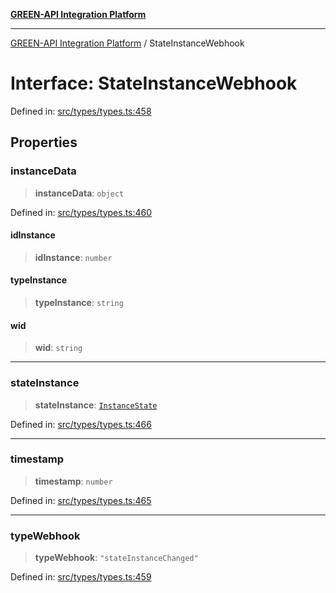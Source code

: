 [**GREEN-API Integration Platform**](../README.md)

***

[GREEN-API Integration Platform](../globals.md) / StateInstanceWebhook

# Interface: StateInstanceWebhook

Defined in: [src/types/types.ts:458](https://github.com/green-api/greenapi-integration/blob/63683bb8d19b76d9e4ce6bd0a8121d8d2cf428af/src/types/types.ts#L458)

## Properties

### instanceData

> **instanceData**: `object`

Defined in: [src/types/types.ts:460](https://github.com/green-api/greenapi-integration/blob/63683bb8d19b76d9e4ce6bd0a8121d8d2cf428af/src/types/types.ts#L460)

#### idInstance

> **idInstance**: `number`

#### typeInstance

> **typeInstance**: `string`

#### wid

> **wid**: `string`

***

### stateInstance

> **stateInstance**: [`InstanceState`](../type-aliases/InstanceState.md)

Defined in: [src/types/types.ts:466](https://github.com/green-api/greenapi-integration/blob/63683bb8d19b76d9e4ce6bd0a8121d8d2cf428af/src/types/types.ts#L466)

***

### timestamp

> **timestamp**: `number`

Defined in: [src/types/types.ts:465](https://github.com/green-api/greenapi-integration/blob/63683bb8d19b76d9e4ce6bd0a8121d8d2cf428af/src/types/types.ts#L465)

***

### typeWebhook

> **typeWebhook**: `"stateInstanceChanged"`

Defined in: [src/types/types.ts:459](https://github.com/green-api/greenapi-integration/blob/63683bb8d19b76d9e4ce6bd0a8121d8d2cf428af/src/types/types.ts#L459)
